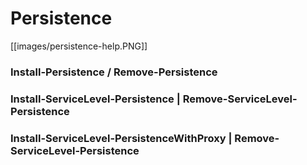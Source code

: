 # Persistence

[[images/persistence-help.PNG]]

### Install-Persistence / Remove-Persistence



###  Install-ServiceLevel-Persistence | Remove-ServiceLevel-Persistence



###  Install-ServiceLevel-PersistenceWithProxy | Remove-ServiceLevel-Persistence

